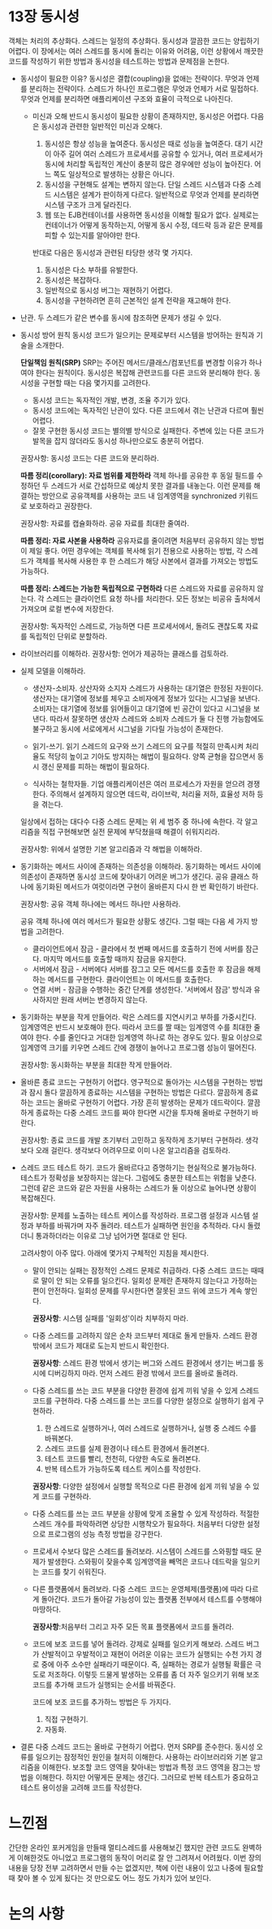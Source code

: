 ﻿13장 동시성
=============
객체는 처리의 추상화다. 스레드는 일정의 추상화다.
동시성과 깔끔한 코드는 양립하기 어렵다. 이 장에서는 여러 스레드를 동시에 돌리는 이유와 어려움, 이런 상황에서 깨끗한 코드를 작성하기 위한 방법과 동시성을 테스트하는 방법과 문제점을 논한다.

* 동시성이 필요한 이유?
동시성은 결합(coupling)을 없애는 전략이다. 무엇과 언제를 분리하는 전략이다. 스레드가 하나인 프로그램은 무엇과 언제가 서로 밀접하다.
무엇과 언제를 분리하면 애플리케이션 구조와 효율이 극적으로 나아진다.

  + 미신과 오해
  반드시 동시성이 필요한 상황이 존재하지만, 동시성은 어렵다.
  다음은 동시성과 관련한 일반적인 미신과 오해다.

	  1. 동시성은 항상 성능을 높여준다.
       동시성은 때로 성능을 높여준다. 대기 시간이 아주 길어 여러 스레드가 프로세서를 공유할 수 있거나, 여러 프로세서가 동시에 처리할 독립적인 계산이 충분히 많은 경우에만 성능이 높아진다.
       어느 쪽도 일상적으로 발생하는 상황은 아니다.
	  2. 동시성을 구현해도 설계는 변하지 않는다.
       단일 스레드 시스템과 다중 스레드 시스템은 설계가 판이하게 다르다. 일반적으로 무엇과 언제를 분리하면 시스템 구조가 크게 달라진다.
	  3. 웹 또는 EJB컨테이너를 사용하면 동시성을 이해할 필요가 없다.
      실제로는 컨테이너가 어떻게 동작하는지, 어떻게 동시 수정, 데드락 등과 같은 문제를 피할 수 있는지를 알아야만 한다.

      반대로 다음은 동시성과 관련된 타당한 생각 몇 가지다.

	1. 동시성은 다소 부하를 유발한다.
	2. 동시성은 복잡하다.
	3. 일반적으로 동시성 버그는 재현하기 어렵다.
	4. 동시성을 구현하려면 흔히 근본적인 설계 전략을 재고해야 한다.

* 난관.
두 스레드가 같은 변수를 동시에 참조하면 문제가 생길 수 있다. 

* 동시성 방어 원칙
동시성 코드가 일으키는 문제로부터 시스템을 방어하는 원칙과 기술을 소개한다.
  
  **단일책임 원칙(SRP)**
  SRP는 주어진 메서드/클래스/컴포넌트를 변경할 이유가 하나여야 한다는 원칙이다.
  동시성은 복잡해 관련코드를 다른 코드와 분리해야 한다. 동시성을 구현할 때는 다음 몇가지를 고려한다.
   + 동시성 코드는 독자적인 개발, 변경, 조율 주기가 있다.
   + 동시성 코드에는 독자적인 난관이 있다. 다른 코드에서 겪는 난관과 다르며 훨씬 어렵다.
   + 잘못 구현한 동시성 코드는 별의별 방식으로 실패한다. 주변에 있는 다른 코드가 발목을 잡지 않더라도 동시성 하나만으로도 충분히 어렵다.

    권장사항: 동시성 코드는 다른 코드와 분리하라.
  
  **따름 정리(corollary): 자료 범위를 제한하라**
객체 하나를 공유한 후 동일 필드를 수정하던 두 스레드가 서로 간섭하므로 예상치 못한 결과를 내놓는다. 이런 문제를 해결하는 방안으로 공유객체를 사용하는 코드 내 임계영역을 synchronized 키워드로 보호하라고 권장한다.

  권장사항: 자료를 캡슐화하라. 공유 자료를 최대한 줄여라.

  **따름 정리: 자료 사본을 사용하라**
  공유자료를 줄이려면 처음부터 공유하지 않는 방법이 제일 좋다. 어떤 경우에는 객체를 복사해 읽기 전용으로 사용하는 방법, 각 스레드가 객체를 복사해 사용한 후 한 스레드가 해당 사본에서 결과를 가져오는 방법도 가능하다.
  
  **따름 정리: 스레드는 가능한 독립적으로 구현하라**
  다른 스레드와 자료를 공유하지 않는다. 각 스레드는 클라이언트 요청 하나를 처리한다. 모든 정보는 비공유 출처에서 가져오며 로컬 변수에 저장한다.

  권장사항: 독자적인 스레드로, 가능하면 다른 프로세서에서, 돌려도 괜찮도록 자료를 독립적인 단위로 분할하라.

* 라이브러리를 이해하라.
  권장사항: 언어가 제공하는 클래스를 검토하라.

* 실제 모델을 이해하라.
  + 생산자-소비자.
  상산자와 소지자 스레드가 사용하는 대기열은 한정된 자원이다. 생산자는 대기열에 정보를 체우고 소비자에게 정보가 있다는 시그널을 보낸다. 소비자는 대기열에 정보를 읽어들이고 대기열에 빈 공간이 있다고 시그널을 보낸다. 따라서 잘못하면 생산자 스레드와 소비자 스레드가 둘 다 진행 가능함에도 불구하고 동시에 서로에게서 시그널을 기다릴 가능성이 존재한다.
  
  + 읽기-쓰기.
  읽기 스레드의 요구와 쓰기 스레드의 요구를 적절히 만족시켜 처리율도 적당히 높이고 기아도 방지하는 해법이 필요하다. 양쪽 균형을 잡으면서 동시 갱신 문제를 피하는 해법이 필요하다.

  + 식사하는 철학자들.
  기업 애플리케이션은 여러 프로세스가 자원을 얻으려 경쟁한다. 주의해서 설계하지 않으면 데드락, 라이브락, 처리율 저하, 효율성 저하 등을 겪는다.

  일상에서 접하는 대다수 다중 스레드 문제는 위 세 범주 중 하나에 속한다. 각 알고리즘을 직접 구현해보면 실전 문제에 부닥쳤을때 해결이 쉬워지리라.
  
  권장사항: 위에서 설명한 기본 알고리즘과 각 해법을 이해하라.
  
* 동기화하는 메서드 사이에 존재하는 의존성을 이해하라.
동기화하는 메서드 사이에 의존성이 존재하면 동시성 코드에 찾아내기 어려운 버그가 생긴다. 공유 클래스 하나에 동기화된 메서드가 여럿이라면 구현이 올바른지 다시 한 번 확인하기 바란다.

  권장사항: 공유 객체 하나에는 메서드 하나만 사용하라.
  
  공유 객체 하나에 여러 메서드가 필요한 상황도 생긴다. 그럴 때는 다음 세 가지 방법을 고려한다.
  + 클라이언트에서 잠금 - 클라에서 첫 번째 메서드를 호출하기 전에 서버를 잠근다. 마지막 메서드를 호출할 때까지 잠금을 유지한다.
  + 서버에서 잠금 - 서버에다 서버를 잠그고 모든 메서드를 호출한 후 잠금을 해제하는 메서드를 구현한다. 클라이언트는 이 메서드를 호출한다.
  + 연결 서버 - 잠금을 수행하는 중간 단계를 생성한다. '서버에서 잠금' 방식과 유사하지만 원래 서버는 변경하지 않는다.

* 동기화하는 부분을 작게 만들어라.
락은 스레드를 지연시키고 부하를 가중시킨다. 임계영역은 반드시 보호해야 한다. 따라서 코드를 짤 때는 임계영역 수를 최대한 줄여야 한다. 수를 줄인다고 거대한 임계영역 하나로 하는 경우도 있다. 필요 이상으로 임계영역 크기를 키우면 스레드 간에 경쟁이 늘어나고 프로그램 성능이 떨어진다.

  권장사항: 동시화하는 부분을 최대한 작게 만들어라.

* 올바른 종료 코드는 구현하기 어렵다.
영구적으로 돌아가는 시스템을 구현하는 방법과 잠시 돌다 깔끔하게 종료하는 시스템을 구현하는 방법은 다르다. 깔끔하게 종료하는 코드는 올바로 구현하기 어렵다. 가장 흔히 발생하는 문제가 데드락이다. 깔끔하게 종료하는 다중 스레드 코드를 짜야 한다면 시간을 투자해 올바로 구현하기 바란다.

  권장사항: 종료 코드를 개발 초기부터 고민하고 동작하게 초기부터 구현하라. 생각보다 오래 걸린다. 생각보다 어려우므로 이미 나온 알고리즘을 검토하라.

* 스레드 코드 테스트 하기.
코드가 올바르다고 증명하기는 현실적으로 불가능하다. 테스트가 정확성을 보장하지는 않는다. 그럼에도 충분한 테스트는 위험을 낮춘다. 그런데 같은 코드와 같은 자원을 사용하는 스레드가 둘 이상으로 늘어나면 상황이 복잡해진다.

  권장사항: 문제를 노출하는 테스트 케이스를 작성하라. 프로그램 설정과 시스템 설정과 부하를 바꿔가며 자주 돌려라. 테스트가 실패하면 원인을 추적하라. 다시 돌렸더니 통과하더라는 이유로 그냥 넘어가면 절대로 안 된다.

  고려사항이 아주 많다. 아래에 몇가지 구체적인 지침을 제시한다.

  + 말이 안되는 실패는 잠정적인 스레드 문제로 취급하라.
  다중 스레드 코드는 때때로 말이 안 되는 오류를 일으킨다. 일회성 문제란 존재하지 않는다고 가정하는 편이 안전하다. 일회성 문제를 무시한다면 잘못된 코드 위에 코드가 계속 쌓인다.
  
    **권장사항**: 시스템 실패를 '일회성'이라 치부하지 마라.
  
  + 다중 스레드를 고려하지 않은 순차 코드부터 제대로 돌게 만들자.
  스레드 환경 밖에서 코드가 제대로 도는지 반드시 확인한다.
 
    **권장사항**: 스레드 환경 밖에서 생기는 버그와 스레드 환경에서 생기는 버그를 동시에 디버깅하지 마라. 먼저 스레드 환경 밖에서 코드를 올바로 돌려라.
  
  + 다중 스레드를 쓰는 코드 부분을 다양한 환경에 쉽게 끼워 넣을 수 있게 스레드 코드를 구현하라.
  다중 스레드를 쓰는 코드를 다양한 설정으로 실행하기 쉽게 구현하라.
    1. 한 스레드로 실행하거나, 여러 스레드로 실행하거나, 실행 중 스레드 수를 바꿔본다.
    2. 스레드 코드를 실제 환경이나 테스트 환경에서 돌려본다.
    3. 테스트 코드를 빨리, 천천히, 다양한 속도로 돌려본다.
    4. 반복 테스트가 가능하도록 테스트 케이스를 작성한다.
    
    **권장사항**:  다양한 설정에서 실행할 목적으로 다른 환경에 쉽게 끼워 넣을 수 있게 코드를 구현하라.
    
  + 다중 스레드를 쓰는 코드 부분을 상황에 맞게 조율할 수 있게 작성하라.
  적절한 스레드 개수를 파악하려면 상당한 시행착오가 필요하다. 처음부터 다양한 설정으로 프로그램의 성능 측정 방법을 강구한다.
  
  + 프로세서 수보다 많은 스레드를 돌려보라.
  시스템이 스레드를 스와핑할 때도 문제가 발생한다. 스와핑이 잦을수록 임계영역을 빼먹은 코드나 데드락을 일으키는 코드를 찾기 쉬워진다.
  
  + 다른 플랫폼에서 돌려보라.
 다중 스레드 코드는  운영체제(플랫폼)에 따라 다르게 돌아간다. 코드가 돌아갈 가능성이 있는 플랫폼 전부에서 테스트를 수행해야 마땅하다.

    **권장사항**:처음부터 그리고 자주 모든 목표 플랫폼에서 코드를 돌려라.
    
  + 코드에 보조 코드를 넣어 돌려라. 강제로 실패를 일으키게 해보라.
  스레드 버그가 산발적이고 우발적이고 재현이 어려운 이유는 코드가 실행되는 수천 가지 경로 중에 아주 소수만 실패라기 때문이다. 즉, 실패하는 경로가 실행될 확률은 극도로 저조하다. 이렇듯 드물게 발생하는 오류를 좀 더 자주 일으키기 위해 보조 코드를 추가해 코드가 실행되는 순서를 바꿔준다.
  
    코드에 보조 코드를 추가하느 방법은 두 가지다.
    
    1. 직접 구현하기.
    2. 자동화.
    
* 결론 
다중 스레드 코드는 올바로 구현하기 어렵다.
먼저 SRP를 준수한다. 동시성 오류를 일으키는 잠정적인 원인을 철저히 이해한다. 사용하는 라이브러리와 기본 알고리즘을 이해한다. 보조할 코드 영역을 찾아내는 방법과 특정 코드 영역을 잠그는 방법을 이해한다. 하지만 어떻게든 문제는 생긴다. 그러므로 반복 테스트가 중요하고 테스트 용이성을 고려해 코드를 작성한다.

느낀점
============= 
 간단한 온라인 포커게임을 만들때 멀티스레드를 사용해보긴 했지만 관련 코드도 완벽하게 이해한것도 아니었고 프로그램의 동작이 머리로 잘 안 그려져서 어려웠다. 
 이번 장의 내용을 당장 전부 고려하면서 만들 수는 없겠지만, 책에 이런 내용이 있고 나중에 필요할 때 찾아 볼 수 있게 됬다는 것 만으로도 어느 정도 가치가 있어 보인다.

논의 사항
=============

